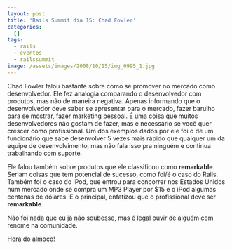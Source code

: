 ```yaml
---
layout: post
title: 'Rails Summit dia 15: Chad Fowler'
categories:
  []
tags:
  - rails
  - eventos
  - railssummit
image: /assets/images/2008/10/15/img_0995_1.jpg
---
```


Chad Fowler falou bastante sobre como se promover no mercado como desenvolvedor. Ele fez analogia comparando o desenvolvedor com produtos, mas não de maneira negativa. Apenas informando que o desenvolvedor deve saber se apresentar para o mercado, fazer barulho para se mostrar, fazer marketing pessoal. É uma coisa que muitos desenvolvedores não gostam de fazer, mas é necessário se você quer crescer como profissional. Um dos exemplos dados por ele foi o de um funcionário que sabe desenvolver 5 vezes mais rápido que qualquer um da equipe de desenvolvimento, mas não fala isso pra ninguém e continua trabalhando com suporte.

Ele falou também sobre produtos que ele classificou como **remarkable**. Seriam coisas que tem potencial de sucesso, como foi/é o caso do Rails. Também foi o caso do iPod, que entrou para concorrer nos Estados Unidos num mercado onde se compra um MP3 Player por $15 e o iPod algumas centenas de dólares. E o principal, enfatizou que o profissional deve ser **remarkable**.

Não foi nada que eu já não soubesse, mas é legal ouvir de alguém com renome na comunidade.

Hora do almoço!
